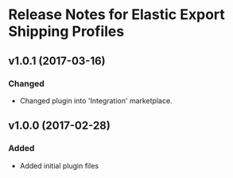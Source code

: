 # Release Notes for Elastic Export Shipping Profiles

## v1.0.1 (2017-03-16)

### Changed
- Changed plugin into 'Integration' marketplace.

## v1.0.0 (2017-02-28)
 
### Added
- Added initial plugin files
